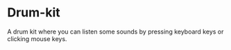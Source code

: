 # Drum-kit
A drum kit where you can listen some sounds by pressing keyboard keys or clicking mouse keys.
